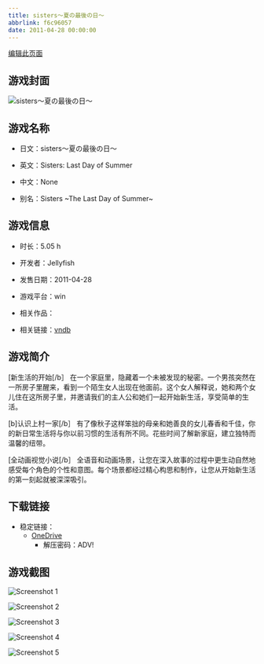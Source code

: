 ```yaml
---
title: sisters～夏の最後の日～
abbrlink: f6c96057
date: 2011-04-28 00:00:00
---
```

[编辑此页面](https://github.com/ACG-3/ADV3-source/blob/main/source/_posts/games/sisters%EF%BD%9E%E5%A4%8F%E3%81%AE%E6%9C%80%E5%BE%8C%E3%81%AE%E6%97%A5%EF%BD%9E.md)

## 游戏封面

![sisters～夏の最後の日～](https://pan.timero.xyz/onedrive/img_lib_001/sisters%EF%BD%9E%E5%A4%8F%E3%81%AE%E6%9C%80%E5%BE%8C%E3%81%AE%E6%97%A5%EF%BD%9E_cover.avif)


## 游戏名称

- 日文：sisters～夏の最後の日～
- 英文：Sisters: Last Day of Summer
- 中文：None

- 别名：Sisters ~The Last Day of Summer~


## 游戏信息

- 时长：5.05 h
- 开发者：Jellyfish
- 发售日期：2011-04-28
- 游戏平台：win
- 相关作品：

- 相关链接：[vndb](https://vndb.org/v3896)


## 游戏简介

[新生活的开始[/b］
在一个家庭里，隐藏着一个未被发现的秘密。一个男孩突然在一所房子里醒来，看到一个陌生女人出现在他面前。这个女人解释说，她和两个女儿住在这所房子里，并邀请我们的主人公和她们一起开始新生活，享受简单的生活。

[b]认识上村一家[/b］
有了像秋子这样笨拙的母亲和她善良的女儿春香和千佳，你的新日常生活将与你以前习惯的生活有所不同。花些时间了解新家庭，建立独特而温馨的纽带。

[全动画视觉小说[/b］
全语音和动画场景，让您在深入故事的过程中更生动自然地感受每个角色的个性和意图。每个场景都经过精心构思和制作，让您从开始新生活的第一刻起就被深深吸引。




## 下载链接

- 稳定链接：
    - [OneDrive](https://pan.timero.xyz/onedrive/adv_lib_001/sisters%EF%BD%9E%E5%A4%8F%E3%81%AE%E6%9C%80%E5%BE%8C%E3%81%AE%E6%97%A5%EF%BD%9E)
        - 解压密码：ADV!



## 游戏截图


![Screenshot 1](https://pan.timero.xyz/onedrive/img_lib_001/sisters%EF%BD%9E%E5%A4%8F%E3%81%AE%E6%9C%80%E5%BE%8C%E3%81%AE%E6%97%A5%EF%BD%9E_Screenshot_1.avif)

![Screenshot 2](https://pan.timero.xyz/onedrive/img_lib_001/sisters%EF%BD%9E%E5%A4%8F%E3%81%AE%E6%9C%80%E5%BE%8C%E3%81%AE%E6%97%A5%EF%BD%9E_Screenshot_2.avif)

![Screenshot 3](https://pan.timero.xyz/onedrive/img_lib_001/sisters%EF%BD%9E%E5%A4%8F%E3%81%AE%E6%9C%80%E5%BE%8C%E3%81%AE%E6%97%A5%EF%BD%9E_Screenshot_3.avif)

![Screenshot 4](https://pan.timero.xyz/onedrive/img_lib_001/sisters%EF%BD%9E%E5%A4%8F%E3%81%AE%E6%9C%80%E5%BE%8C%E3%81%AE%E6%97%A5%EF%BD%9E_Screenshot_4.avif)

![Screenshot 5](https://pan.timero.xyz/onedrive/img_lib_001/sisters%EF%BD%9E%E5%A4%8F%E3%81%AE%E6%9C%80%E5%BE%8C%E3%81%AE%E6%97%A5%EF%BD%9E_Screenshot_5.avif)

